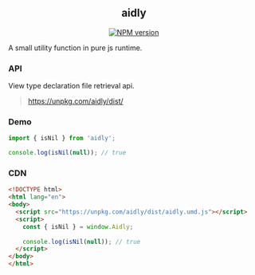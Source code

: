 <div align="center">
<h2>aidly</h2>

[![NPM version](https://img.shields.io/npm/v/aidly.svg?style=flat-square)](https://www.npmjs.com/package/aidly)

</div>

A small utility function in pure js runtime.


### API

View type declaration file retrieval api.

> https://unpkg.com/aidly/dist/


### Demo

```js
import { isNil } from 'aidly';

console.log(isNil(null)); // true
```

### CDN

```html
<!DOCTYPE html>
<html lang="en">
<body>
  <script src="https://unpkg.com/aidly/dist/aidly.umd.js"></script>
  <script>
    const { isNil } = window.Aidly;
    
    console.log(isNil(null)); // true
  </script>
</body>
</html>
```
